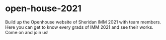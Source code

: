 # open-house-2021
Build up the Openhouse website of Sheridan IMM 2021 with team members.
Here you can get to know every grads of IMM 2021 and see their works.
Come on and join us!
